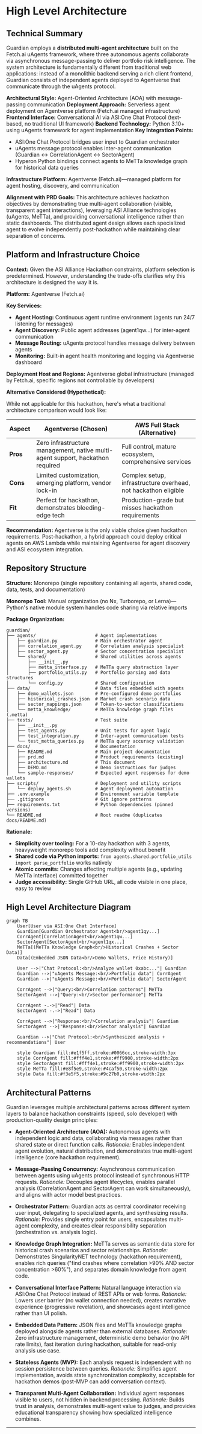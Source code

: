 # High Level Architecture

## Technical Summary

Guardian employs a **distributed multi-agent architecture** built on the Fetch.ai uAgents framework, where three autonomous agents collaborate via asynchronous message-passing to deliver portfolio risk intelligence. The system architecture is fundamentally different from traditional web applications: instead of a monolithic backend serving a rich client frontend, Guardian consists of independent agents deployed to Agentverse that communicate through the uAgents protocol.

**Architectural Style:** Agent-Oriented Architecture (AOA) with message-passing communication
**Deployment Approach:** Serverless agent deployment on Agentverse platform (Fetch.ai managed infrastructure)
**Frontend Interface:** Conversational AI via ASI:One Chat Protocol (text-based, no traditional UI framework)
**Backend Technology:** Python 3.10+ using uAgents framework for agent implementation
**Key Integration Points:**
- ASI:One Chat Protocol bridges user input to Guardian orchestrator
- uAgents message protocol enables inter-agent communication (Guardian ↔ CorrelationAgent ↔ SectorAgent)
- Hyperon Python bindings connect agents to MeTTa knowledge graph for historical data queries

**Infrastructure Platform:** Agentverse (Fetch.ai)—managed platform for agent hosting, discovery, and communication

**Alignment with PRD Goals:** This architecture achieves hackathon objectives by demonstrating true multi-agent collaboration (visible, transparent agent interactions), leveraging ASI Alliance technologies (uAgents, MeTTa), and providing conversational intelligence rather than static dashboards. The distributed agent design allows each specialized agent to evolve independently post-hackathon while maintaining clear separation of concerns.

## Platform and Infrastructure Choice

**Context:** Given the ASI Alliance Hackathon constraints, platform selection is predetermined. However, understanding the trade-offs clarifies why this architecture is designed the way it is.

**Platform:** Agentverse (Fetch.ai)

**Key Services:**
- **Agent Hosting:** Continuous agent runtime environment (agents run 24/7 listening for messages)
- **Agent Discovery:** Public agent addresses (agent1qw...) for inter-agent communication
- **Message Routing:** uAgents protocol handles message delivery between agents
- **Monitoring:** Built-in agent health monitoring and logging via Agentverse dashboard

**Deployment Host and Regions:** Agentverse global infrastructure (managed by Fetch.ai, specific regions not controllable by developers)

**Alternative Considered (Hypothetical):**

While not applicable for this hackathon, here's what a traditional architecture comparison would look like:

| Aspect | Agentverse (Chosen) | AWS Full Stack (Alternative) |
|--------|---------------------|------------------------------|
| **Pros** | Zero infrastructure management, native multi-agent support, hackathon required | Full control, mature ecosystem, comprehensive services |
| **Cons** | Limited customization, emerging platform, vendor lock-in | Complex setup, infrastructure overhead, not hackathon eligible |
| **Fit** | Perfect for hackathon, demonstrates bleeding-edge tech | Production-grade but misses hackathon requirements |

**Recommendation:** Agentverse is the only viable choice given hackathon requirements. Post-hackathon, a hybrid approach could deploy critical agents on AWS Lambda while maintaining Agentverse for agent discovery and ASI ecosystem integration.

## Repository Structure

**Structure:** Monorepo (single repository containing all agents, shared code, data, tests, and documentation)

**Monorepo Tool:** Manual organization (no Nx, Turborepo, or Lerna)—Python's native module system handles code sharing via relative imports

**Package Organization:**

```
guardian/
├── agents/                      # Agent implementations
│   ├── guardian.py              # Main orchestrator agent
│   ├── correlation_agent.py     # Correlation analysis specialist
│   ├── sector_agent.py          # Sector concentration specialist
│   └── shared/                  # Shared utilities across agents
│       ├── __init__.py
│       ├── metta_interface.py   # MeTTa query abstraction layer
│       ├── portfolio_utils.py   # Portfolio parsing and data structures
│       └── config.py            # Shared configuration
├── data/                        # Data files embedded with agents
│   ├── demo_wallets.json        # Pre-configured demo portfolios
│   ├── historical_crashes.json  # Market crash scenario data
│   ├── sector_mappings.json     # Token-to-sector classifications
│   └── metta_knowledge/         # MeTTa knowledge graph files (.metta)
├── tests/                       # Test suite
│   ├── __init__.py
│   ├── test_agents.py           # Unit tests for agent logic
│   ├── test_integration.py      # Inter-agent communication tests
│   └── test_metta_queries.py    # MeTTa query accuracy validation
├── docs/                        # Documentation
│   ├── README.md                # Main project documentation
│   ├── prd.md                   # Product requirements (existing)
│   ├── architecture.md          # This document
│   ├── DEMO.md                  # Demo instructions for judges
│   └── sample-responses/        # Expected agent responses for demo wallets
├── scripts/                     # Deployment and utility scripts
│   └── deploy_agents.sh         # Agent deployment automation
├── .env.example                 # Environment variable template
├── .gitignore                   # Git ignore patterns
├── requirements.txt             # Python dependencies (pinned versions)
└── README.md                    # Root readme (duplicates docs/README.md)
```

**Rationale:**
- **Simplicity over tooling:** For a 10-day hackathon with 3 agents, heavyweight monorepo tools add complexity without benefit
- **Shared code via Python imports:** `from agents.shared.portfolio_utils import parse_portfolio` works natively
- **Atomic commits:** Changes affecting multiple agents (e.g., updating MeTTa interface) committed together
- **Judge accessibility:** Single GitHub URL, all code visible in one place, easy to review

## High Level Architecture Diagram

```mermaid
graph TB
    User[User via ASI:One Chat Interface]
    Guardian[Guardian Orchestrator Agent<br/>agent1qy...]
    CorrAgent[CorrelationAgent<br/>agent1qw...]
    SectorAgent[SectorAgent<br/>agent1qx...]
    MeTTa[(MeTTa Knowledge Graph<br/>Historical Crashes + Sector Data)]
    Data[(Embedded JSON Data<br/>Demo Wallets, Price History)]

    User -->|"Chat Protocol:<br/>Analyze wallet 0xabc..."| Guardian
    Guardian -->|"uAgents Message:<br/>Portfolio data"| CorrAgent
    Guardian -->|"uAgents Message:<br/>Portfolio data"| SectorAgent

    CorrAgent -->|"Query:<br/>Correlation patterns"| MeTTa
    SectorAgent -->|"Query:<br/>Sector performance"| MeTTa

    CorrAgent -.->|"Read"| Data
    SectorAgent -.->|"Read"| Data

    CorrAgent -->|"Response:<br/>Correlation analysis"| Guardian
    SectorAgent -->|"Response:<br/>Sector analysis"| Guardian

    Guardian -->|"Chat Protocol:<br/>Synthesized analysis + recommendations"| User

    style Guardian fill:#e1f5ff,stroke:#0066cc,stroke-width:3px
    style CorrAgent fill:#fff4e1,stroke:#ff9900,stroke-width:2px
    style SectorAgent fill:#fff4e1,stroke:#ff9900,stroke-width:2px
    style MeTTa fill:#e8f5e9,stroke:#4caf50,stroke-width:2px
    style Data fill:#f3e5f5,stroke:#9c27b0,stroke-width:2px
```

## Architectural Patterns

Guardian leverages multiple architectural patterns across different system layers to balance hackathon constraints (speed, solo developer) with production-quality design principles:

- **Agent-Oriented Architecture (AOA):** Autonomous agents with independent logic and data, collaborating via messages rather than shared state or direct function calls. _Rationale:_ Enables independent agent evolution, natural distribution, and demonstrates true multi-agent intelligence (core hackathon requirement).

- **Message-Passing Concurrency:** Asynchronous communication between agents using uAgents protocol instead of synchronous HTTP requests. _Rationale:_ Decouples agent lifecycles, enables parallel analysis (CorrelationAgent and SectorAgent can work simultaneously), and aligns with actor model best practices.

- **Orchestrator Pattern:** Guardian acts as central coordinator receiving user input, delegating to specialized agents, and synthesizing results. _Rationale:_ Provides single entry point for users, encapsulates multi-agent complexity, and creates clear responsibility separation (orchestration vs. analysis logic).

- **Knowledge Graph Integration:** MeTTa serves as semantic data store for historical crash scenarios and sector relationships. _Rationale:_ Demonstrates SingularityNET technology (hackathon requirement), enables rich queries ("find crashes where correlation >90% AND sector concentration >60%"), and separates domain knowledge from agent code.

- **Conversational Interface Pattern:** Natural language interaction via ASI:One Chat Protocol instead of REST APIs or web forms. _Rationale:_ Lowers user barrier (no wallet connection needed), creates narrative experience (progressive revelation), and showcases agent intelligence rather than UI polish.

- **Embedded Data Pattern:** JSON files and MeTTa knowledge graphs deployed alongside agents rather than external databases. _Rationale:_ Zero infrastructure management, deterministic demo behavior (no API rate limits), fast iteration during hackathon, suitable for read-only analysis use case.

- **Stateless Agents (MVP):** Each analysis request is independent with no session persistence between queries. _Rationale:_ Simplifies agent implementation, avoids state synchronization complexity, acceptable for hackathon demos (post-MVP can add conversation context).

- **Transparent Multi-Agent Collaboration:** Individual agent responses visible to users, not hidden in backend processing. _Rationale:_ Builds trust in analysis, demonstrates multi-agent value to judges, and provides educational transparency showing how specialized intelligence combines.

---
